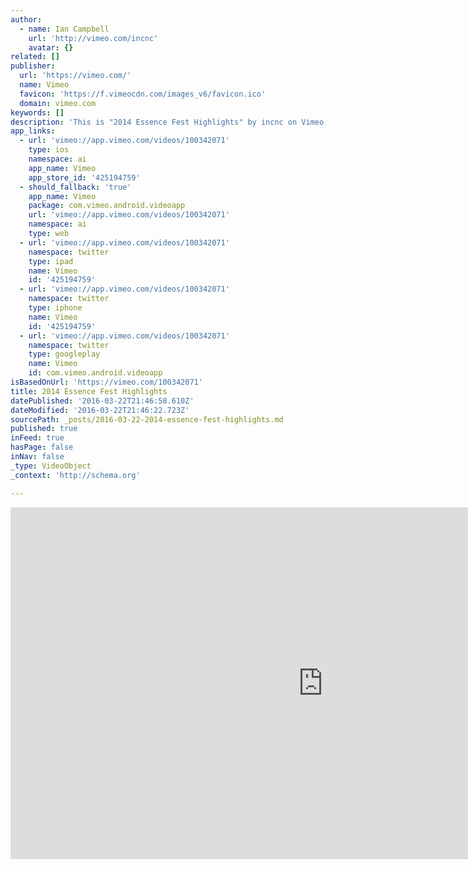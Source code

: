 ```yaml
---
author:
  - name: Ian Campbell
    url: 'http://vimeo.com/incnc'
    avatar: {}
related: []
publisher:
  url: 'https://vimeo.com/'
  name: Vimeo
  favicon: 'https://f.vimeocdn.com/images_v6/favicon.ico'
  domain: vimeo.com
keywords: []
description: 'This is "2014 Essence Fest Highlights" by incnc on Vimeo, the home for high quality videos and the people who love them.'
app_links:
  - url: 'vimeo://app.vimeo.com/videos/100342071'
    type: ios
    namespace: ai
    app_name: Vimeo
    app_store_id: '425194759'
  - should_fallback: 'true'
    app_name: Vimeo
    package: com.vimeo.android.videoapp
    url: 'vimeo://app.vimeo.com/videos/100342071'
    namespace: ai
    type: web
  - url: 'vimeo://app.vimeo.com/videos/100342071'
    namespace: twitter
    type: ipad
    name: Vimeo
    id: '425194759'
  - url: 'vimeo://app.vimeo.com/videos/100342071'
    namespace: twitter
    type: iphone
    name: Vimeo
    id: '425194759'
  - url: 'vimeo://app.vimeo.com/videos/100342071'
    namespace: twitter
    type: googleplay
    name: Vimeo
    id: com.vimeo.android.videoapp
isBasedOnUrl: 'https://vimeo.com/100342071'
title: 2014 Essence Fest Highlights
datePublished: '2016-03-22T21:46:58.610Z'
dateModified: '2016-03-22T21:46:22.723Z'
sourcePath: _posts/2016-03-22-2014-essence-fest-highlights.md
published: true
inFeed: true
hasPage: false
inNav: false
_type: VideoObject
_context: 'http://schema.org'

---
```

<iframe src="https://cdn.embedly.com/widgets/media.html?src=https%3A%2F%2Fplayer.vimeo.com%2Fvideo%2F100342071&amp;url=https%3A%2F%2Fvimeo.com%2F100342071&amp;image=http%3A%2F%2Fi.vimeocdn.com%2Fvideo%2F481798157_1280.jpg&amp;key=b7d04c9b404c499eba89ee7072e1c4f7&amp;type=text%2Fhtml&amp;schema=vimeo" width="1000" height="563" scrolling="no" frameborder="0" allowfullscreen="allowfullscreen" style=""></iframe>